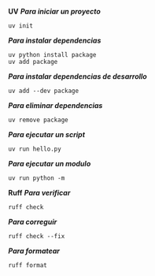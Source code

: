 **UV**
***Para iniciar un proyecto***
```
uv init
```
***Para instalar dependencias***
```
uv python install package
uv add package
```
***Para instalar dependencias de desarrollo***
```
uv add --dev package
```
***Para eliminar dependencias***
```
uv remove package
```
***Para ejecutar un script***
```
uv run hello.py
```
***Para ejecutar un modulo***
```
uv run python -m 
```

**Ruff**
***Para verificar***
```
ruff check
```
***Para correguir***
```
ruff check --fix
```
***Para formatear***
```
ruff format
```